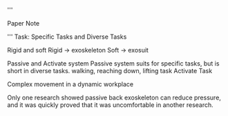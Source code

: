'''

Paper Note

'''
Task: Specific Tasks and Diverse Tasks

Rigid and soft 
  Rigid -> exoskeleton
  Soft  -> exosuit

Passive and Activate system
Passive system suits for specific tasks, but is short in diverse tasks.
  walking, reaching down, lifting task
Activate Task

Complex movement in a dynamic workplace

Only one research showed passive back exoskeleton can reduce pressure, and it was quickly proved that it was uncomfortable in another research.












